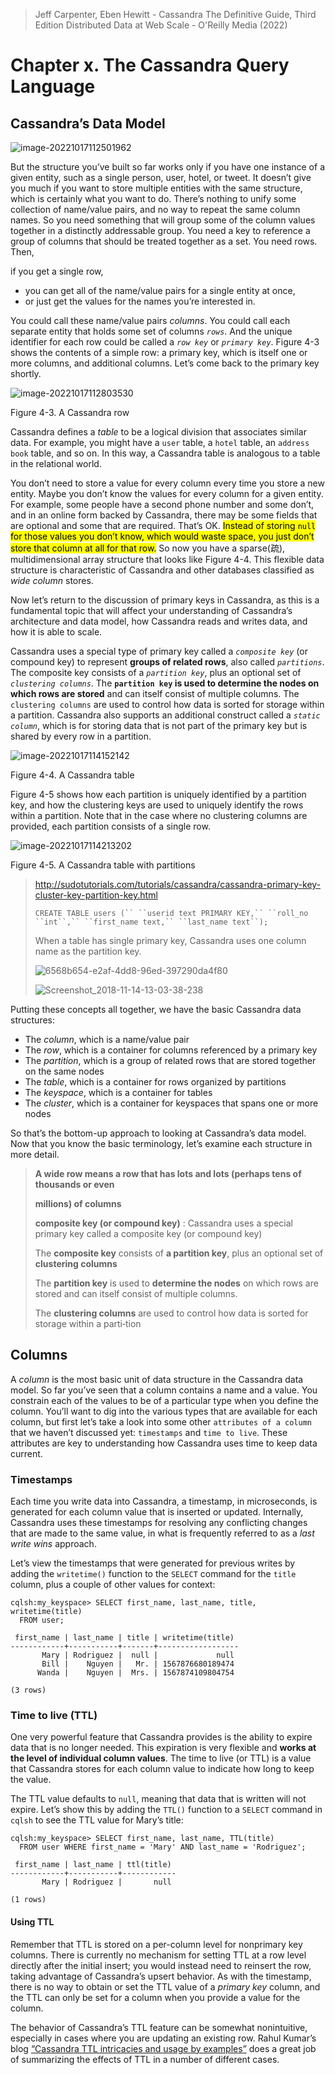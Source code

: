 > Jeff Carpenter, Eben Hewitt - Cassandra The Definitive Guide, Third Edition Distributed Data at Web Scale - O'Reilly Media (2022)



# Chapter x. The Cassandra Query Language





## Cassandra’s Data Model

![image-20221017112501962](DataModel(Cassandra-The-Definitive-Guide).assets/image-20221017112501962.png)



But the structure you’ve built so far works only if you have one instance of a given entity, such as a single person, user, hotel, or tweet. It doesn’t give you much if you want to store multiple entities with the same structure, which is certainly what you want to do. There’s nothing to unify some collection of name/value pairs, and no way to repeat the same column names. So you need something that will group some of the column values together in a distinctly addressable group. You need a key to reference a group of columns that should be treated together as a set. You need rows. Then, 

if you get a single row, 

- you can get all of the name/value pairs for a single entity at once, 
- or just get the values for the names you’re interested in. 

You could call these name/value pairs *columns*. You could call each separate entity that holds some set of columns *`rows`*. And the unique identifier for each row could be called a *`row key`* or *`primary key`*. Figure 4-3 shows the contents of a simple row: a primary key, which is itself one or more columns, and additional columns. Let’s come back to the primary key shortly.

![image-20221017112803530](DataModel(Cassandra-The-Definitive-Guide).assets/image-20221017112803530.png)

Figure 4-3. A Cassandra row

Cassandra defines a *table* to be a logical division that associates similar data. For example, you might have a `user` table, a `hotel` table, an `address book` table, and so on. In this way, a Cassandra table is analogous to a table in the relational world.

You don’t need to store a value for every column every time you store a new entity. Maybe you don’t know the values for every column for a given entity. For example, some people have a second phone number and some don’t, and in an online form backed by Cassandra, there may be some fields that are optional and some that are required. That’s OK. <mark>Instead of storing `null` for those values you don’t know, which would waste space, you just don’t store that column at all for that row.</mark> So now you have a sparse(疏), multidimensional array structure that looks like Figure 4-4. This flexible data structure is characteristic of Cassandra and other databases classified as *wide column* stores.

Now let’s return to the discussion of primary keys in Cassandra, as this is a fundamental topic that will affect your understanding of Cassandra’s architecture and data model, how Cassandra reads and writes data, and how it is able to scale.

Cassandra uses a special type of primary key called a *`composite key`* (or compound key) to represent **groups of related rows**, also called *`partitions`*. The composite key consists of a *`partition key`*, plus an optional set of *`clustering columns`*. The **`partition key` is used to determine the nodes on which rows are stored** and can itself consist of multiple columns. The `clustering columns` are used to control how data is sorted for storage within a partition. Cassandra also supports an additional construct called a *`static column`*, which is for storing data that is not part of the primary key but is shared by every row in a partition.

![image-20221017114152142](DataModel(Cassandra-The-Definitive-Guide).assets/image-20221017114152142.png)

Figure 4-4. A Cassandra table

Figure 4-5 shows how each partition is uniquely identified by a partition key, and how the clustering keys are used to uniquely identify the rows within a partition. Note that in the case where no clustering columns are provided, each partition consists of a single row.

![image-20221017114213202](DataModel(Cassandra-The-Definitive-Guide).assets/image-20221017114213202.png)

Figure 4-5. A Cassandra table with partitions

> http://sudotutorials.com/tutorials/cassandra/cassandra-primary-key-cluster-key-partition-key.html
>
> ```
> CREATE TABLE users (`` ``userid text PRIMARY KEY,`` ``roll_no ``int``,`` ``first_name text,`` ``last_name text``);
> ```
>
> 
>
> When a table has single primary key, Cassandra uses one column name as the partition key.
>
> ![6568b654-e2af-4dd8-96ed-397290da4f80](DataModel(Cassandra-The-Definitive-Guide).assets/6568b654-e2af-4dd8-96ed-397290da4f80-16659976645333.png)
>
>  ![Screenshot_2018-11-14-13-03-38-238](DataModel(Cassandra-The-Definitive-Guide).assets/Screenshot_2018-11-14-13-03-38-238.png)
>
> 





Putting these concepts all together, we have the basic Cassandra data structures:

- The *column*, which is a name/value pair
- The *row*, which is a container for columns referenced by a primary key
- The *partition*, which is a group of related rows that are stored together on the same nodes
- The *table*, which is a container for rows organized by partitions
- The *keyspace*, which is a container for tables
- The *cluster*, which is a container for keyspaces that spans one or more nodes

So that’s the bottom-up approach to looking at Cassandra’s data model. Now that you know the basic terminology, let’s examine each structure in more detail.

> **A wide row means a row that has lots and lots (perhaps tens of thousands or even**
>
> **millions) of columns**
>
> **composite key (or compound key)** : Cassandra uses a special primary key called a composite key (or compound key)
>
> The **composite key** consists of **a partition key**, plus an optional set of **clustering columns**
>
> The **partition key** is used to **determine the nodes** on which rows are stored and can itself consist of multiple columns. 
>
> The **clustering columns** are used to control how data is sorted for storage within a parti‐tion

## Columns

A *column* is the most basic unit of data structure in the Cassandra data model. So far you’ve seen that a column contains a name and a value. You constrain each of the values to be of a particular type when you define the column. You’ll want to dig into the various types that are available for each column, but first let’s take a look into some other `attributes of a column` that we haven’t discussed yet: `timestamps` and `time to live`. These attributes are key to understanding how Cassandra uses time to keep data current.

### Timestamps

Each time you write data into Cassandra, a timestamp, in microseconds, is generated for each column value that is inserted or updated. Internally, Cassandra uses these timestamps for resolving any conflicting changes that are made to the same value, in what is frequently referred to as a *last write wins* approach.

Let’s view the timestamps that were generated for previous writes by adding the `writetime()` function to the `SELECT` command for the `title` column, plus a couple of other values for context:

```
cqlsh:my_keyspace> SELECT first_name, last_name, title, writetime(title)
  FROM user;

 first_name | last_name | title | writetime(title)
------------+-----------+-------+------------------
       Mary | Rodriguez |  null |             null
       Bill |    Nguyen |   Mr. | 1567876680189474
      Wanda |    Nguyen |  Mrs. | 1567874109804754

(3 rows)
```

### Time to live (TTL)

One very powerful feature that Cassandra provides is the ability to expire data that is no longer needed. This expiration is very flexible and **works at the level of individual column values**. The time to live (or TTL) is a value that Cassandra stores for each column value to indicate how long to keep the value.

The TTL value defaults to `null`, meaning that data that is written will not expire. Let’s show this by adding the `TTL()` function to a `SELECT` command in `cqlsh` to see the TTL value for Mary’s title:

```
cqlsh:my_keyspace> SELECT first_name, last_name, TTL(title)
  FROM user WHERE first_name = 'Mary' AND last_name = 'Rodriguez';

 first_name | last_name | ttl(title)
------------+-----------+------------
       Mary | Rodriguez |       null

(1 rows)
```

#### Using TTL

Remember that TTL is stored on a per-column level for nonprimary key columns. There is currently no mechanism for setting TTL at a row level directly after the initial insert; you would instead need to reinsert the row, taking advantage of Cassandra’s upsert behavior. As with the timestamp, there is no way to obtain or set the TTL value of a *primary key* column, and the TTL can only be set for a column when you provide a value for the column.

The behavior of Cassandra’s TTL feature can be somewhat nonintuitive, especially in cases where you are updating an existing row. Rahul Kumar’s blog [“Cassandra TTL intricacies and usage by examples”](https://oreil.ly/BVZLM) does a great job of summarizing the effects of TTL in a number of different cases.



